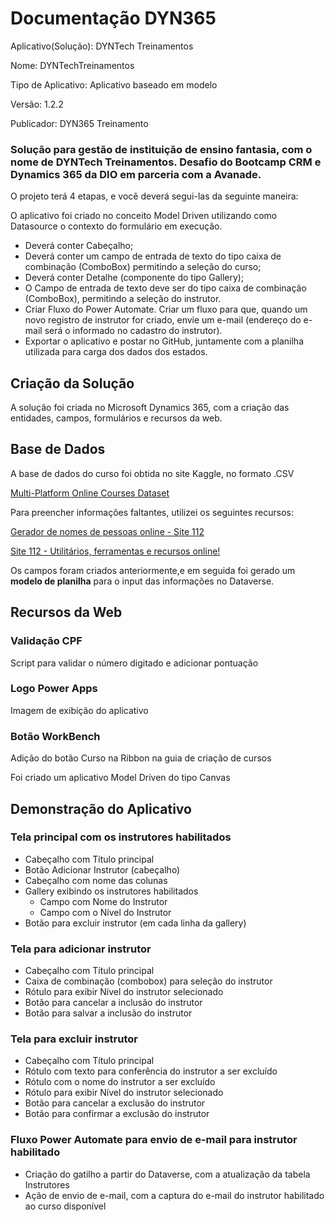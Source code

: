 # Documentação DYN365

Aplicativo(Solução): DYNTech Treinamentos

Nome: DYNTechTreinamentos

Tipo de Aplicativo: Aplicativo baseado em modelo

Versão: 1.2.2

Publicador: DYN365 Treinamento 

### Solução para gestão de instituição de ensino fantasia, com o nome de DYNTech Treinamentos. Desafio do Bootcamp CRM e Dynamics 365 da DIO em parceria com a Avanade.

O projeto terá 4 etapas, e você deverá segui-las da seguinte maneira:

O aplicativo foi criado no conceito Model Driven utilizando como Datasource o contexto do formulário em execução.

- Deverá conter Cabeçalho;
- Deverá conter um campo de entrada de texto do tipo caixa de combinação (ComboBox) permitindo a seleção do curso;
- Deverá conter Detalhe (componente do tipo Gallery);
- O Campo de entrada de texto deve ser do tipo caixa de combinação (ComboBox), permitindo a seleção do instrutor.
- Criar Fluxo do Power Automate. Criar um fluxo para que, quando um novo registro de instrutor for criado, envie um e-mail (endereço do e-mail será o informado no cadastro do instrutor).
- Exportar o aplicativo e postar no GitHub, juntamente com a planilha utilizada para carga dos dados dos estados.

## Criação da Solução

A solução foi criada no Microsoft Dynamics 365, com a criação das entidades, campos, formulários e recursos da web. 

## Base de Dados

A base de dados do curso foi obtida no site Kaggle, no formato .CSV

[Multi-Platform Online Courses Dataset](https://www.kaggle.com/datasets/everydaycodings/multi-platform-online-courses-dataset)

Para preencher informações faltantes, utilizei os seguintes recursos:

[Gerador de nomes de pessoas online - Site 112](https://site112.com/gerador-nomes-pessoas)

[Site 112 - Utilitários, ferramentas e recursos online!](https://site112.com/)

Os campos foram criados anteriormente,e em seguida foi gerado um **modelo de planilha** para o input das informações no Dataverse.

## Recursos da Web

### Validação CPF

Script para validar o número digitado e adicionar pontuação

### Logo Power Apps

Imagem de exibição do aplicativo

### Botão WorkBench

Adição do botão Curso na Ribbon na guia de criação de cursos

Foi criado um aplicativo Model Driven do tipo Canvas

## Demonstração do Aplicativo

### Tela principal com os instrutores habilitados

- Cabeçalho com Título principal
- Botão Adicionar Instrutor (cabeçalho)
- Cabeçalho com nome das colunas
- Gallery exibindo os instrutores habilitados
    - Campo com Nome do Instrutor
    - Campo com o Nível do Instrutor
- Botão para excluir instrutor (em cada linha da gallery)

### Tela para adicionar instrutor

- Cabeçalho com Título principal
- Caixa de combinação (combobox) para seleção do instrutor
- Rótulo para exibir Nível do instrutor selecionado
- Botão para cancelar a inclusão do instrutor
- Botão para salvar a inclusão do instrutor

### Tela para excluir instrutor

- Cabeçalho com Título principal
- Rótulo com texto para conferência do instrutor a ser excluído
- Rótulo com o nome do instrutor a ser excluído
- Rótulo para exibir Nível do instrutor selecionado
- Botão para cancelar a exclusão do instrutor
- Botão para confirmar a exclusão do instrutor

### Fluxo Power Automate para envio de e-mail para instrutor habilitado

- Criação do gatilho a partir do Dataverse, com a atualização da tabela Instrutores
- Ação de envio de e-mail, com a captura do e-mail do instrutor habilitado ao curso disponível
